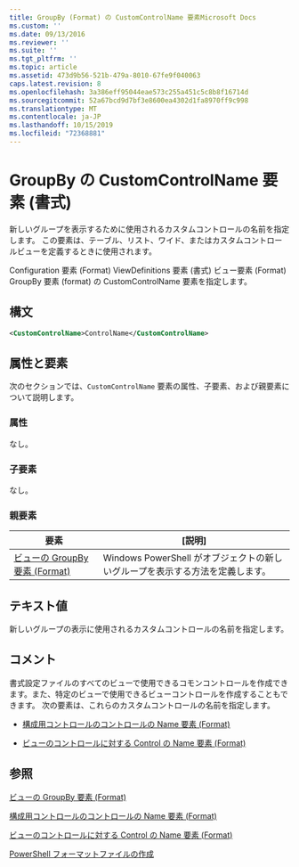 ```yaml
---
title: GroupBy (Format) の CustomControlName 要素Microsoft Docs
ms.custom: ''
ms.date: 09/13/2016
ms.reviewer: ''
ms.suite: ''
ms.tgt_pltfrm: ''
ms.topic: article
ms.assetid: 473d9b56-521b-479a-8010-67fe9f040063
caps.latest.revision: 8
ms.openlocfilehash: 3a386eff95044eae573c255a451c5c8b8f16714d
ms.sourcegitcommit: 52a67bcd9d7bf3e8600ea4302d1fa8970ff9c998
ms.translationtype: MT
ms.contentlocale: ja-JP
ms.lasthandoff: 10/15/2019
ms.locfileid: "72368881"
---
```

# <a name="customcontrolname-element-for-groupby-format"></a>GroupBy の CustomControlName 要素 (書式)

新しいグループを表示するために使用されるカスタムコントロールの名前を指定します。 この要素は、テーブル、リスト、ワイド、またはカスタムコントロールビューを定義するときに使用されます。

Configuration 要素 (Format) ViewDefinitions 要素 (書式) ビュー要素 (Format) GroupBy 要素 (format) の CustomControlName 要素を指定します。

## <a name="syntax"></a>構文

```xml
<CustomControlName>ControlName</CustomControlName>
```

## <a name="attributes-and-elements"></a>属性と要素

次のセクションでは、`CustomControlName` 要素の属性、子要素、および親要素について説明します。

### <a name="attributes"></a>属性

なし。

### <a name="child-elements"></a>子要素

なし。

### <a name="parent-elements"></a>親要素

|要素|[説明]|
|-------------|-----------------|
|[ビューの GroupBy 要素 (Format)](./groupby-element-for-view-format.md)|Windows PowerShell がオブジェクトの新しいグループを表示する方法を定義します。|

## <a name="text-value"></a>テキスト値

新しいグループの表示に使用されるカスタムコントロールの名前を指定します。

## <a name="remarks"></a>コメント

書式設定ファイルのすべてのビューで使用できるコモンコントロールを作成できます。また、特定のビューで使用できるビューコントロールを作成することもできます。 次の要素は、これらのカスタムコントロールの名前を指定します。

- [構成用コントロールのコントロールの Name 要素 (Format)](./name-element-for-control-for-controls-for-configuration-format.md)

- [ビューのコントロールに対する Control の Name 要素 (Format)](./name-element-for-control-for-controls-for-view-format.md)

## <a name="see-also"></a>参照

[ビューの GroupBy 要素 (Format)](./groupby-element-for-view-format.md)

[構成用コントロールのコントロールの Name 要素 (Format)](./name-element-for-control-for-controls-for-configuration-format.md)

[ビューのコントロールに対する Control の Name 要素 (Format)](./name-element-for-control-for-controls-for-view-format.md)

[PowerShell フォーマットファイルの作成](./writing-a-powershell-formatting-file.md)
